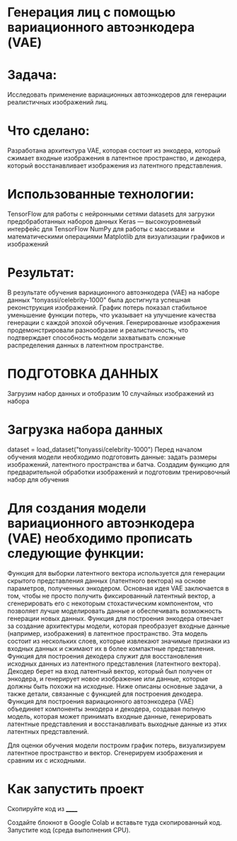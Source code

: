 # Генерация лиц с помощью вариационного автоэнкодера (VAE)

# Задача:
Исследовать применение вариационных автоэнкодеров для генерации реалистичных изображений лиц.

# Что сделано:
Разработана архитектура VAE, которая состоит из энкодера, который сжимает входные изображения в латентное пространство, и декодера, который восстанавливает изображения из латентного представления.

# Использованные технологии:
TensorFlow для работы с нейронными сетями
datasets для загрузки предобработанных наборов данных
Keras — высокоуровневый интерфейс для TensorFlow
NumPy для работы с массивами и математическими операциями
Matplotlib для визуализации графиков и изображений

# Результат:
В результате обучения вариационного автоэнкодера (VAE) на наборе данных "tonyassi/celebrity-1000" была достигнута успешная реконструкция изображений.
График потерь показал стабильное уменьшение функции потерь, что указывает на улучшение качества генерации с каждой эпохой обучения.
Генерированные изображения продемонстрировали разнообразие и реалистичность, что подтверждает способность модели захватывать сложные распределения данных в латентном пространстве.

# ПОДГОТОВКА ДАННЫХ
Загрузим набор данных и отобразим 10 случайных изображений из набора
# Загрузка набора данных
dataset = load_dataset("tonyassi/celebrity-1000")
Перед началом обучения модели необходимо подготовить данные: задать размеры изображений, латентного пространства и батча.
Создадим функцию для предварительной обработки изображений и подготовим тренировочный набор для обучения

# Для создания модели вариационного автоэнкодера (VAE) необходимо прописать следующие функции:

Функция для выборки латентного вектора используется для генерации скрытого представления данных (латентного вектора) на основе параметров, полученных энкодером. Основная идея VAE заключается в том, чтобы не просто получить фиксированный латентный вектор, а сгенерировать его с некоторым стохастическим компонентом, что позволяет лучше моделировать данные и обеспечивать возможность генерации новых данных.
Функция для построения энкодера отвечает за создание архитектуры модели, которая преобразует входные данные (например, изображения) в латентное пространство. Эта модель состоит из нескольких слоев, которые извлекают значимые признаки из входных данных и сжимают их в более компактные представления.
Функция для построения декодера служит для восстановления исходных данных из латентного представления (латентного вектора). Декодер берет на вход латентный вектор, который был получен от энкодера, и генерирует новое изображение или данные, которые должны быть похожи на исходные. Ниже описаны основные задачи, а также детали, связанные с функцией для построения декодера.
Функция для построения вариационного автоэнкодера (VAE) объединяет компоненты энкодера и декодера, создавая полную модель, которая может принимать входные данные, генерировать латентные представления и восстанавливать выходные данные из этих латентных представлений.

Для оценки обучения модели построим график потерь, визуализируем латентное пространство и вектор. Сгенерируем изображения и сравним их с исходными.

# Как запустить проект
Скопируйте код из [____](https://github.com/Nimere1990/VAE/blob/main/%D0%9F%D1%80%D0%B0%D0%BA%D1%82%D0%B8%D1%87%D0%B5%D1%81%D0%BA%D0%B0%D1%8F_%D1%80%D0%B0%D0%B1%D0%BE%D1%82%D0%B0_%E2%84%963.ipynb)

Создайте блокнот в Google Colab и вставьте туда скопированный код.
Запустите код (среда выполнения CPU).
